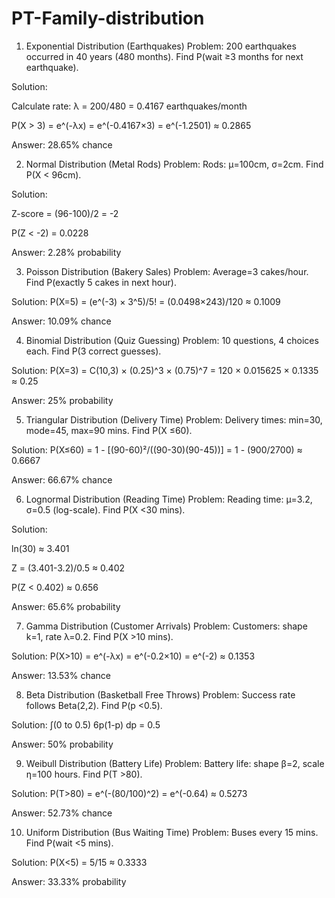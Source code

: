 # PT-Family-distribution

1. Exponential Distribution (Earthquakes)
Problem:
200 earthquakes occurred in 40 years (480 months). Find P(wait ≥3 months for next earthquake).

Solution:

Calculate rate: λ = 200/480 = 0.4167 earthquakes/month

P(X > 3) = e^(-λx) = e^(-0.4167×3) = e^(-1.2501) ≈ 0.2865

Answer: 28.65% chance

2. Normal Distribution (Metal Rods)
Problem:
Rods: μ=100cm, σ=2cm. Find P(X < 96cm).

Solution:

Z-score = (96-100)/2 = -2

P(Z < -2) = 0.0228

Answer: 2.28% probability

3. Poisson Distribution (Bakery Sales)
Problem:
Average=3 cakes/hour. Find P(exactly 5 cakes in next hour).

Solution:
P(X=5) = (e^(-3) × 3^5)/5! = (0.0498×243)/120 ≈ 0.1009

Answer: 10.09% chance

4. Binomial Distribution (Quiz Guessing)
Problem:
10 questions, 4 choices each. Find P(3 correct guesses).

Solution:
P(X=3) = C(10,3) × (0.25)^3 × (0.75)^7 = 120 × 0.015625 × 0.1335 ≈ 0.25

Answer: 25% probability

5. Triangular Distribution (Delivery Time)
Problem:
Delivery times: min=30, mode=45, max=90 mins. Find P(X ≤60).

Solution:
P(X≤60) = 1 - [(90-60)²/((90-30)(90-45))] = 1 - (900/2700) ≈ 0.6667

Answer: 66.67% chance

6. Lognormal Distribution (Reading Time)
Problem:
Reading time: μ=3.2, σ=0.5 (log-scale). Find P(X <30 mins).

Solution:

ln(30) ≈ 3.401

Z = (3.401-3.2)/0.5 ≈ 0.402

P(Z < 0.402) ≈ 0.656

Answer: 65.6% probability

7. Gamma Distribution (Customer Arrivals)
Problem:
Customers: shape k=1, rate λ=0.2. Find P(X >10 mins).

Solution:
P(X>10) = e^(-λx) = e^(-0.2×10) = e^(-2) ≈ 0.1353

Answer: 13.53% chance

8. Beta Distribution (Basketball Free Throws)
Problem:
Success rate follows Beta(2,2). Find P(p <0.5).

Solution:
∫(0 to 0.5) 6p(1-p) dp = 0.5

Answer: 50% probability

9. Weibull Distribution (Battery Life)
Problem:
Battery life: shape β=2, scale η=100 hours. Find P(T >80).

Solution:
P(T>80) = e^(-(80/100)^2) = e^(-0.64) ≈ 0.5273

Answer: 52.73% chance

10. Uniform Distribution (Bus Waiting Time)
Problem:
Buses every 15 mins. Find P(wait <5 mins).

Solution:
P(X<5) = 5/15 ≈ 0.3333

Answer: 33.33% probability
